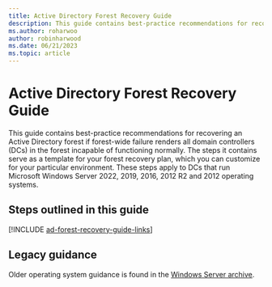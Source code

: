 ```yaml
---
title: Active Directory Forest Recovery Guide 
description: This guide contains best-practice recommendations for recovering an Active Directory forest if forest-wide failure renders all domain controllers (DCs) in the forest incapable of functioning normally. The steps it contains serve as a template for your forest recovery plan, which you can customize for your particular environment. These steps apply to DCs that run Microsoft Windows Server 2022, 2019, 2016, 2012 R2 and 2012 operating systems.
ms.author: roharwoo
author: robinharwood
ms.date: 06/21/2023
ms.topic: article
---
```


# Active Directory Forest Recovery Guide

> 

This guide contains best-practice recommendations for recovering an Active Directory forest if forest-wide failure renders all domain controllers (DCs) in
the forest incapable of functioning normally. The steps it contains serve as a template for your forest recovery plan, which you can customize for your
particular environment. These steps apply to DCs that run Microsoft Windows Server 2022, 2019, 2016, 2012 R2 and 2012 operating systems.

## Steps outlined in this guide

[!INCLUDE [ad-forest-recovery-guide-links](includes/ad-forest-recovery-guide-links.md)]

## Legacy guidance

Older operating system guidance is found in the [Windows Server archive](/previous-versions/windows/).
